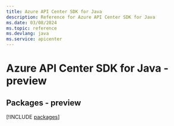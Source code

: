 ```yaml
---
title: Azure API Center SDK for Java
description: Reference for Azure API Center SDK for Java
ms.date: 03/08/2024
ms.topic: reference
ms.devlang: java
ms.service: apicenter
---
```

# Azure API Center SDK for Java - preview
## Packages - preview
[!INCLUDE [packages](api-center-index.md)]